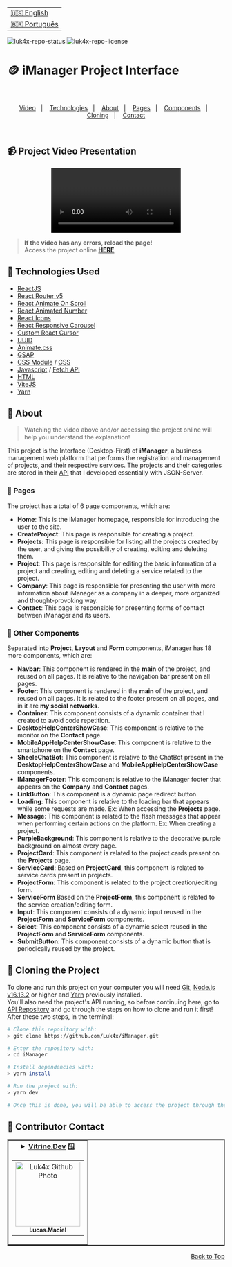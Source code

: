 <table align="right">
  <tr>
    <td>
      <a href="readme-en.md">🇺🇸 English</a>
    </td>
  </tr>
  <tr>
    <td>
      <a href="README.md">🇧🇷 Português</a>
    </td>
  </tr>
</table>

![luk4x-repo-status](https://img.shields.io/badge/Status-Finished-lightgrey?style=for-the-badge&logo=headspace&logoColor=green&color=lightgrey)
![luk4x-repo-license](https://img.shields.io/github/license/Luk4x/iManager?style=for-the-badge&logo=unlicense&logoColor=lightgrey)
# 🪙 iManager Project Interface

<br>
<p align="center">
  <a href="#-project-video-presentation">Video</a>&nbsp;&nbsp;&nbsp;|&nbsp;&nbsp;&nbsp;
  <a href="#-technologies-used">Technologies</a>&nbsp;&nbsp;&nbsp;|&nbsp;&nbsp;&nbsp;
  <a href="#-about">About</a>&nbsp;&nbsp;&nbsp;|&nbsp;&nbsp;&nbsp;
  <a href="#-pages">Pages</a>&nbsp;&nbsp;&nbsp;|&nbsp;&nbsp;&nbsp;
  <a href="#-other-components">Components</a>&nbsp;&nbsp;&nbsp;|&nbsp;&nbsp;&nbsp;
  <a href="#-cloning-the-project">Cloning</a>&nbsp;&nbsp;&nbsp;|&nbsp;&nbsp;&nbsp;
  <a href="#-contributor-contact">Contact</a>
</p>
<br>

## 📹 Project Video Presentation
<div align="center">
  <video src="https://user-images.githubusercontent.com/86276393/193448357-c566da3f-dc11-4cc6-b9bb-c28579e27168.mp4">
</div>

> **If the video has any errors, reload the page!**<br>
> Access the project online **[HERE](https://luk4x-imanager.netlify.app/)**

## 🚀 Technologies Used

-   [ReactJS](https://pt-br.reactjs.org)
-   [React Router v5](https://v5.reactrouter.com/web/guides/quick-start)
-   [React Animate On Scroll](https://www.npmjs.com/package/react-animate-on-scroll)
-   [React Animated Number](https://yarnpkg.com/package/react-animated-number)
-   [React Icons](https://react-icons.github.io/react-icons/)
-   [React Responsive Carousel](https://yarnpkg.com/package/react-responsive-carousel)
-   [Custom React Cursor](https://ajmnz.github.io/custom-cursor-react/)
-   [UUID](https://www.uuidgenerator.net/)
-   [Animate.css](https://animate.style/)
-   [GSAP](https://greensock.com/docs/v3/Installation)
-   [CSS Module](https://github.com/css-modules/css-modules) / [CSS](https://developer.mozilla.org/en-US/docs/Web/CSS)
-   [Javascript](https://developer.mozilla.org/en-US/docs/Web/JavaScript) / [Fetch API](https://developer.mozilla.org/en-US/docs/Web/API/Fetch_API)
-   [HTML](https://developer.mozilla.org/en-US/docs/Web/HTML)
-   [ViteJS](https://vitejs.dev/)
-   [Yarn](https://yarnpkg.com/)

## 📝 About

> Watching the video above and/or accessing the project online will help you understand the explanation!

This project is the Interface (Desktop-First) of **iManager**, a business management web platform that performs the registration and management of projects, and their respective services. The projects and their categories are stored in their [API](https://github.com/Luk4x/iManager-json-server) that I developed essentially with JSON-Server.

### 📄 Pages

The project has a total of 6 page components, which are:

  - **Home**: This is the iManager homepage, responsible for introducing the user to the site.
  - **CreateProject**: This page is responsible for creating a project.
  - **Projects**: This page is responsible for listing all the projects created by the user, and giving the possibility of creating, editing and deleting them.
  - **Project**: This page is responsible for editing the basic information of a project and creating, editing and deleting a service related to the project.
  - **Company**: This page is responsible for presenting the user with more information about iManager as a company in a deeper, more organized and thought-provoking way.
  - **Contact**: This page is responsible for presenting forms of contact between iManager and its users.

### 📑 Other Components
  
Separated into **Project**, **Layout** and **Form** components, iManager has 18 more components, which are:
  
  - **Navbar**: This component is rendered in the **main** of the project, and reused on all pages. It is relative to the navigation bar present on all pages.
  - **Footer**: This component is rendered in the **main** of the project, and reused on all pages. It is related to the footer present on all pages, and in it are **my social networks**.
  - **Container**: This component consists of a dynamic container that I created to avoid code repetition.
  - **DesktopHelpCenterShowCase**: This component is relative to the monitor on the **Contact** page.
  - **MobileAppHelpCenterShowCase**: This component is relative to the smartphone on the **Contact** page.
  - **SheeleChatBot**: This component is relative to the ChatBot present in the **DesktopHelpCenterShowCase** and **MobileAppHelpCenterShowCase** components.
  - **IManagerFooter**: This component is relative to the iManager footer that appears on the **Company** and **Contact** pages.
  - **LinkButton**: This component is a dynamic page redirect button.
  - **Loading**: This component is relative to the loading bar that appears while some requests are made. Ex: When accessing the **Projects** page.
  - **Message**: This component is related to the flash messages that appear when performing certain actions on the platform. Ex: When creating a project.
  - **PurpleBackground**: This component is relative to the decorative purple background on almost every page.
  - **ProjectCard**: This component is related to the project cards present on the **Projects** page.
  - **ServiceCard**: Based on **ProjectCard**, this component is related to service cards present in projects.
  - **ProjectForm**: This component is related to the project creation/editing form.
  - **ServiceForm** Based on the **ProjectForm**, this component is related to the service creation/editing form.
  - **Input**: This component consists of a dynamic input reused in the **ProjectForm** and **ServiceForm** components.
  - **Select**: This component consists of a dynamic select reused in the **ProjectForm** and **ServiceForm** components.
  - **SubmitButton**: This component consists of a dynamic button that is periodically reused by the project.
  
## 📖 Cloning the Project

To clone and run this project on your computer you will need [Git](https://git-scm.com/), [Node.js v16.13.2](https://nodejs.org/en/) or higher and [Yarn](https://yarnpkg.com/) previously installed.<br>
You'll also need the project's API running, so before continuing here, go to [API Repository](https://github.com/Luk4x/iManager-json-server) and go through the steps on how to clone and run it first!<br>
After these two steps, in the terminal:

```bash
# Clone this repository with:
> git clone https://github.com/Luk4x/iManager.git

# Enter the repository with:
> cd iManager

# Install dependencies with:
> yarn install

# Run the project with:
> yarn dev

# Once this is done, you will be able to access the project through the link that will appear in the terminal! (something like http://127.0.0.1:5173/ or http://localhost:5173/)
```

## 🤝 Contributor Contact

<table border="2">
  <tr>
    <td align="center">
      <details>
        <summary>
          <b><a href="https://cursos.alura.com.br/vitrinedev/lucasmacielf">Vitrine.Dev</a> 🪟</b>
          <table>
            <tr>
              <td align="center">
                <a href="https://github.com/Luk4x">
                  <img src="https://avatars.githubusercontent.com/Luk4x" width="150px;" alt="Luk4x Github Photo"/>
                </a>
                <br>
                <a href="https://www.linkedin.com/in/lucasmacielf/">
                  <sub>
                    <b>Lucas Maciel</b>
                  </sub>
                </a>
              </td>
            </tr>
          </table>
        </summary>

| :placard: Vitrine.Dev | Lucas Maciel |
| -------------  | --- |
| :sparkles: Name        | **🪙 iManager Interface**
| :label: Technologies | reactjs, css module, react router, react animate on scroll, react animated number, react icons, react responsive carousel, custom react cursor, uuid, animete.css, gsap, vitejs, javascript, css, html, yarn
| :camera: Img         | <img src="https://user-images.githubusercontent.com/86276393/202929077-693399f9-c5fc-4ea9-8478-95e105cb1f1d.png#vitrinedev" alt="vitrine.dev thumb" width="100%"/>

</details>
</td>
</tr>
</table>

<p align="right">
  <a href="#-imanager-project-interface">Back to Top</a>
</p>
